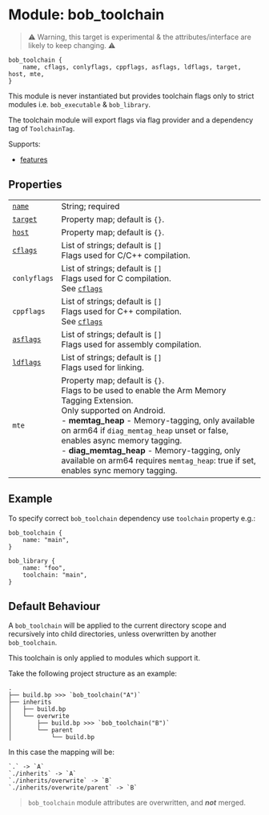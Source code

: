 # Module: bob_toolchain

> ⚠ Warning, this target is experimental & the attributes/interface are likely to keep changing. ⚠

```bp
bob_toolchain {
    name, cflags, conlyflags, cppflags, asflags, ldflags, target, host, mte,
}
```

This module is never instantiated but provides toolchain flags
only to strict modules i.e. `bob_executable` & `bob_library`.

The toolchain module will export flags via flag provider and a
dependency tag of `ToolchainTag`.

Supports:

- [features](../features.md)

## Properties

|                                                      |                                                                                                                                                                                                                                                                                                                                                                                                       |
| ---------------------------------------------------- | ----------------------------------------------------------------------------------------------------------------------------------------------------------------------------------------------------------------------------------------------------------------------------------------------------------------------------------------------------------------------------------------------------- |
| [`name`](properties/common_properties.md#name)       | String; required                                                                                                                                                                                                                                                                                                                                                                                      |
| [`target`](properties/common_properties.md#target)   | Property map; default is `{}`.                                                                                                                                                                                                                                                                                                                                                                        |
| [`host`](<(properties/common_properties.md#host)>)   | Property map; default is `{}`.                                                                                                                                                                                                                                                                                                                                                                        |
| [`cflags`](properties/legacy_properties.md#cflags)   | List of strings; default is `[]`<br>Flags used for C/C++ compilation.                                                                                                                                                                                                                                                                                                                                 |
| `conlyflags`                                         | List of strings; default is `[]`<br>Flags used for C compilation.<br>See [`cflags`](properties/legacy_properties.md#cflags)                                                                                                                                                                                                                                                                           |
| `cppflags`                                           | List of strings; default is `[]`<br>Flags used for C++ compilation.<br>See [`cflags`](properties/legacy_properties.md#cflags)                                                                                                                                                                                                                                                                         |
| [`asflags`](properties/legacy_properties.md#asflags) | List of strings; default is `[]`<br>Flags used for assembly compilation.                                                                                                                                                                                                                                                                                                                              |
| [`ldflags`](properties/legacy_properties.md#ldflags) | List of strings; default is `[]`<br>Flags used for linking.                                                                                                                                                                                                                                                                                                                                           |
| `mte`                                                | Property map; default is `{}`.<br>Flags to be used to enable the Arm Memory Tagging Extension.<br>Only supported on Android.<br>- **memtag_heap** - Memory-tagging, only available on arm64 if `diag_memtag_heap` unset or false, enables async memory tagging.<br>- **diag_memtag_heap** - Memory-tagging, only available on arm64 requires `memtag_heap`: true if set, enables sync memory tagging. |

## Example

To specify correct `bob_toolchain` dependency use `toolchain` property e.g.:

```bp
bob_toolchain {
    name: "main",
}

bob_library {
    name: "foo",
    toolchain: "main",
}

```

## Default Behaviour

A `bob_toolchain` will be applied to the current directory scope and recursively into child directories, unless
overwritten by another `bob_toolchain`.

This toolchain is only applied to modules which support it.

Take the following project structure as an example:

```
.
├── build.bp >>> `bob_toolchain("A")`
├── inherits
│   ├── build.bp
│   └── overwrite
│       ├── build.bp >>> `bob_toolchain("B")`
│       └── parent
│           └── build.bp
```

In this case the mapping will be:

```
`.` -> `A`
`./inherits` -> `A`
`./inherits/overwrite` -> `B`
`./inherits/overwrite/parent` -> `B`
```

> `bob_toolchain` module attributes are overwritten, and **_not_** merged.
